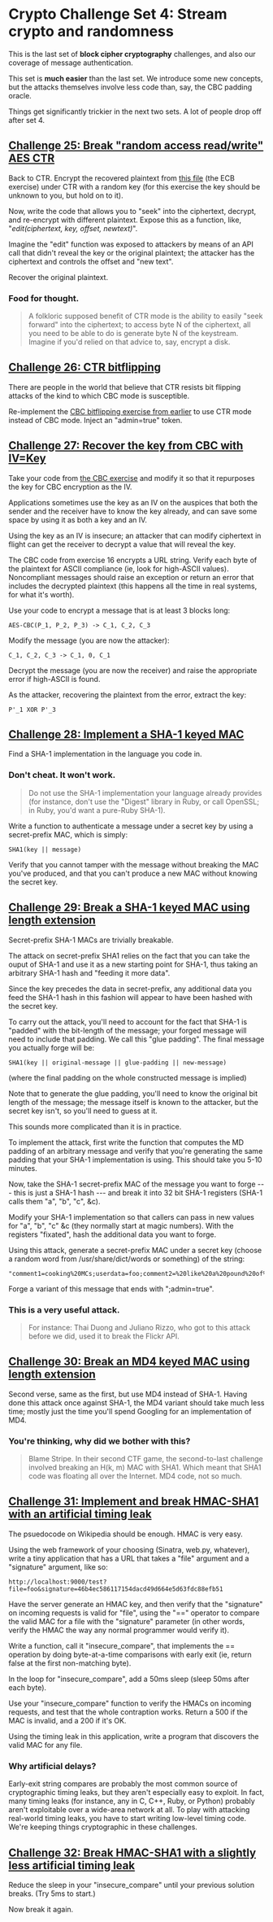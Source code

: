 # Crypto Challenge Set 4: Stream crypto and randomness

This is the last set of **block cipher cryptography** challenges, and also our coverage of message authentication.

This set is **much easier** than the last set. We introduce some new concepts, but the attacks themselves involve less code than, say, the CBC padding oracle.

Things get significantly trickier in the next two sets. A lot of people drop off after set 4.

## [Challenge 25: Break "random access read/write" AES CTR](25.py)

Back to CTR. Encrypt the recovered plaintext from [this file](data/25.txt) (the ECB exercise) under CTR with a random key (for this exercise the key should be unknown to you, but hold on to it).

Now, write the code that allows you to "seek" into the ciphertext, decrypt, and re-encrypt with different plaintext. Expose this as a function, like, "_edit(ciphertext, key, offset, newtext)_".

Imagine the "edit" function was exposed to attackers by means of an API call that didn't reveal the key or the original plaintext; the attacker has the ciphertext and controls the offset and "new text".

Recover the original plaintext.

### Food for thought.

> A folkloric supposed benefit of CTR mode is the ability to easily "seek forward" into the ciphertext; to access byte N of the ciphertext, all you need to be able to do is generate byte N of the keystream. Imagine if you'd relied on that advice to, say, encrypt a disk.

## [Challenge 26: CTR bitflipping](26.py)

There are people in the world that believe that CTR resists bit flipping attacks of the kind to which CBC mode is susceptible.

Re-implement the [CBC bitflipping exercise from earlier](../set2#challenge-16-cbc-bitflipping-attacks) to use CTR mode instead of CBC mode. Inject an "admin=true" token. 

## [Challenge 27: Recover the key from CBC with IV=Key](27.py)

Take your code from [the CBC exercise](../set2#challenge-16-cbc-bitflipping-attacks) and modify it so that it repurposes the key for CBC encryption as the IV.

Applications sometimes use the key as an IV on the auspices that both the sender and the receiver have to know the key already, and can save some space by using it as both a key and an IV.

Using the key as an IV is insecure; an attacker that can modify ciphertext in flight can get the receiver to decrypt a value that will reveal the key.

The CBC code from exercise 16 encrypts a URL string. Verify each byte of the plaintext for ASCII compliance (ie, look for high-ASCII values). Noncompliant messages should raise an exception or return an error that includes the decrypted plaintext (this happens all the time in real systems, for what it's worth).

Use your code to encrypt a message that is at least 3 blocks long:

    AES-CBC(P_1, P_2, P_3) -> C_1, C_2, C_3

Modify the message (you are now the attacker):

    C_1, C_2, C_3 -> C_1, 0, C_1

Decrypt the message (you are now the receiver) and raise the appropriate error if high-ASCII is found.

As the attacker, recovering the plaintext from the error, extract the key:

    P'_1 XOR P'_3

## [Challenge 28: Implement a SHA-1 keyed MAC](28.py)

Find a SHA-1 implementation in the language you code in.

### Don't cheat. It won't work.

> Do not use the SHA-1 implementation your language already provides (for instance, don't use the "Digest" library in Ruby, or call OpenSSL; in Ruby, you'd want a pure-Ruby SHA-1).

Write a function to authenticate a message under a secret key by using a secret-prefix MAC, which is simply:

    SHA1(key || message)

Verify that you cannot tamper with the message without breaking the MAC you've produced, and that you can't produce a new MAC without knowing the secret key. 

## [Challenge 29: Break a SHA-1 keyed MAC using length extension](29.py)

Secret-prefix SHA-1 MACs are trivially breakable.

The attack on secret-prefix SHA1 relies on the fact that you can take the ouput of SHA-1 and use it as a new starting point for SHA-1, thus taking an arbitrary SHA-1 hash and "feeding it more data".

Since the key precedes the data in secret-prefix, any additional data you feed the SHA-1 hash in this fashion will appear to have been hashed with the secret key.

To carry out the attack, you'll need to account for the fact that SHA-1 is "padded" with the bit-length of the message; your forged message will need to include that padding. We call this "glue padding". The final message you actually forge will be:

    SHA1(key || original-message || glue-padding || new-message)

(where the final padding on the whole constructed message is implied)

Note that to generate the glue padding, you'll need to know the original bit length of the message; the message itself is known to the attacker, but the secret key isn't, so you'll need to guess at it.

This sounds more complicated than it is in practice.

To implement the attack, first write the function that computes the MD padding of an arbitrary message and verify that you're generating the same padding that your SHA-1 implementation is using. This should take you 5-10 minutes.

Now, take the SHA-1 secret-prefix MAC of the message you want to forge --- this is just a SHA-1 hash --- and break it into 32 bit SHA-1 registers (SHA-1 calls them "a", "b", "c", &c).

Modify your SHA-1 implementation so that callers can pass in new values for "a", "b", "c" &c (they normally start at magic numbers). With the registers "fixated", hash the additional data you want to forge.

Using this attack, generate a secret-prefix MAC under a secret key (choose a random word from /usr/share/dict/words or something) of the string:

    "comment1=cooking%20MCs;userdata=foo;comment2=%20like%20a%20pound%20of%20bacon"

Forge a variant of this message that ends with ";admin=true".

### This is a very useful attack.

> For instance: Thai Duong and Juliano Rizzo, who got to this attack before we did, used it to break the Flickr API.

## [Challenge 30: Break an MD4 keyed MAC using length extension](30.py)

Second verse, same as the first, but use MD4 instead of SHA-1. Having done this attack once against SHA-1, the MD4 variant should take much less time; mostly just the time you'll spend Googling for an implementation of MD4.

### You're thinking, why did we bother with this?

> Blame Stripe. In their second CTF game, the second-to-last challenge involved breaking an H(k, m) MAC with SHA1. Which meant that SHA1 code was floating all over the Internet. MD4 code, not so much.

## [Challenge 31: Implement and break HMAC-SHA1 with an artificial timing leak](31.py)

The psuedocode on Wikipedia should be enough. HMAC is very easy.

Using the web framework of your choosing (Sinatra, web.py, whatever), write a tiny application that has a URL that takes a "file" argument and a "signature" argument, like so:

    http://localhost:9000/test?file=foo&signature=46b4ec586117154dacd49d664e5d63fdc88efb51

Have the server generate an HMAC key, and then verify that the "signature" on incoming requests is valid for "file", using the "==" operator to compare the valid MAC for a file with the "signature" parameter (in other words, verify the HMAC the way any normal programmer would verify it).

Write a function, call it "insecure_compare", that implements the == operation by doing byte-at-a-time comparisons with early exit (ie, return false at the first non-matching byte).

In the loop for "insecure_compare", add a 50ms sleep (sleep 50ms after each byte).

Use your "insecure_compare" function to verify the HMACs on incoming requests, and test that the whole contraption works. Return a 500 if the MAC is invalid, and a 200 if it's OK.

Using the timing leak in this application, write a program that discovers the valid MAC for any file.

### Why artificial delays?

Early-exit string compares are probably the most common source of cryptographic timing leaks, but they aren't especially easy to exploit. In fact, many timing leaks (for instance, any in C, C++, Ruby, or Python) probably aren't exploitable over a wide-area network at all. To play with attacking real-world timing leaks, you have to start writing low-level timing code. We're keeping things cryptographic in these challenges.

## [Challenge 32: Break HMAC-SHA1 with a slightly less artificial timing leak](32.py)

Reduce the sleep in your "insecure_compare" until your previous solution breaks. (Try 5ms to start.)

Now break it again.
